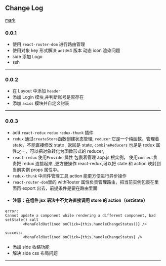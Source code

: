 ## Change Log

[mark](https://www.cnblogs.com/wj-1314/p/8547763.html)

### 0.0.1

- 使用 `react-router-dom` 进行路由管理
- 使用对象 key 形式解决 `antd`v4 版本 动态 icon 渲染问题
- side 添加 Logo
- ssh

---

### 0.0.2

- 在 Layout 中添加 `header`
- 添加 Login 模块,并判断账号是否存在
- 添加 `axios` 模块并自定义封装

---

### 0.0.3

- add `react-redux` `redux` `redux-thunk` 插件
- `redux` 通过`createStore`函数创建状态管理, `reducer`:它是一个纯函数，管理着 state，不能直接修改 state , 返回是 state, `combineReducers` 也是是 redux 属性之一，可以把对象转化为函数形式的 reducer,
- `react-redux` 使用`Provider`属性 包裹着管理 app.js 根实例， 使用`connect`负责把 redux 连接起来 ,更方便操作 react-redux,可以把 state 和 action 映射到当前实例 props 属性中。
- `redux-thunk` 中间件管理工具,action 能更方便进行异步操作
- `react-router-dom`里的 withRouter 属性负责管理路由，把当前实例包裹在里面再 export 出去，前提条件是要在路由里面
- #### 注意：在组件 jsx 语法中不允许直接调用 store 的 action（setState）

```
error:
Cannot update a component while rendering a different component, bad setState() call
        <MenuFoldOutlined onClick={this.handleChangeStatus()} />

success:
        <MenuFoldOutlined onClick={this.handleChangeStatus} />
```

- 添加 side 收缩功能
- 解决 side css 布局问题

---
